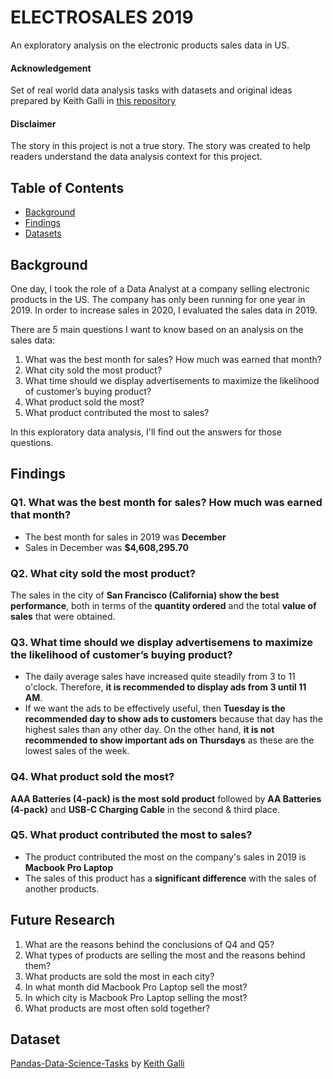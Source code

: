 ﻿# ELECTROSALES 2019 
An exploratory analysis on the electronic products sales data in US.

#### Acknowledgement
Set of real world data analysis tasks with datasets and original ideas prepared by Keith Galli in [this repository](https://github.com/KeithGalli/Pandas-Data-Science-Tasks)

#### Disclaimer
The story in this project is not a true story. The story was created to help readers understand the data analysis context for this project.

## Table of Contents
* [Background](#background)
* [Findings](#findings)
* [Datasets](#datasets)

## Background
One day, I took the role of a Data Analyst at a company selling electronic products in the US. The company has only been running for one year in 2019. In order to increase sales in 2020, I evaluated the sales data in 2019.

There are 5 main questions I want to know based on an analysis on the sales data:
1. What was the best month for sales? How much was earned that month?
2. What city sold the most product?
3. What time should we display advertisements to maximize the likelihood of customer’s buying product?
4. What product sold the most?
5. What product contributed the most to sales?

In this exploratory data analysis, I'll find out the answers for those questions.

## Findings
### Q1. What was the best month for sales? How much was earned that month?
* The best month for sales in 2019 was **December**
* Sales in December was **$4,608,295.70**

### Q2. What city sold the most product?
The sales in the city of **San Francisco (California) show the best performance**, both in terms of the **quantity ordered** and the total **value of sales** that were obtained.

### Q3. What time should we display advertisemens to maximize the likelihood of customer’s buying product?
* The daily average sales have increased quite steadily from 3 to 11 o'clock. Therefore, **it is recommended to display ads from 3 until 11 AM**.
* If we want the ads to be effectively useful, then **Tuesday is the recommended day to show ads to customers** because that day has the highest sales than any other day. On the other hand, **it is not recommended to show important ads on Thursdays** as these are the lowest sales of the week.

### Q4. What product sold the most?
**AAA Batteries (4-pack) is the most sold product** followed by **AA Batteries (4-pack)** and **USB-C Charging Cable** in the second & third place.

### Q5. What product contributed the most to sales?
* The product contributed the most on the company's sales in 2019 is **Macbook Pro Laptop**
* The sales of this product has a **significant difference** with the sales of another products.

## Future Research
1. What are the reasons behind the conclusions of Q4 and Q5?
2. What types of products are selling the most and the reasons behind them?
3. What products are sold the most in each city?
4. In what month did Macbook Pro Laptop sell the most?
5. In which city is Macbook Pro Laptop selling the most?
6. What products are most often sold together?

## Dataset
[Pandas-Data-Science-Tasks](https://github.com/KeithGalli/Pandas-Data-Science-Tasks) by [Keith Galli](https://github.com/KeithGalli)